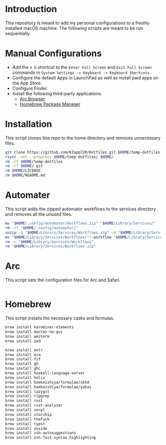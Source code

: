 # Introduction
This repository is meant to add my personal configurations to a freshly installed macOS machine. 
The following scripts are meant to be run sequentially.


# Manual Configurations
- Add the `⌘ b` shortcut to the `Enter Full Screen` and `Exit Full Screen` commands in `System Settings -> Keyboard -> Keyboard Shortcuts`.
- Configure the default Apps in LaunchPad as well as install paid apps on the App Store.
- Configure Finder.
- Install the following third-party applications.
	- [Arc Browser](https://arc.net/)
	- [Homebrew Package Manager](https://brew.sh/)


# Installation
This script clones this repo to the home directory and removes unnecessary files.
```sh
git clone https://github.com/KZapp720/Dotfiles.git $HOME/temp-dotfiles
rsync -avh --progress $HOME/temp-dotfiles/ $HOME/
rm -rf $HOME/temp-dotfiles
rm -rf $HOME/.git
rm $HOME/LICENSE
rm $HOME/README.md
```


# Automater
This script adds the zipped automator workflows to the services directory and removes all the unused files.
```sh
mv "$HOME/.config/automator/Workflows.zip" "$HOME/Library/Services/"
rm -rf "$HOME/.config/automator/"
unzip -q "$HOME/Library/Services/Workflows.zip" -d "$HOME/Library/Services/Workflows"
mv "$HOME/Library/Services/Workflows/"*.workflow "$HOME/Library/Services/"
rm -r "$HOME/Library/Services/Workflows"
rm "$HOME/Library/Services/Workflows.zip"
```


# Arc
This script sets the configuration files for Arc and Safari.
```sh

```


# Homebrew
This script installs the necessary casks and formulas.
```sh
brew install karabiner-elements
brew install mactex-no-gui
brew install wezterm
brew install zed

brew install entr
brew install eza
brew install fzf
brew install gh
brew install ghc
brew install haskell-language-server
brew install helix
brew install koekeishiya/formulae/skhd
brew install koekeishiya/formulae/yabai
brew install lazygit
brew install ripgrep
brew install rust
brew install rust-analyzer
brew install serpl
brew install starship
brew install thefuck
brew install typst
brew install zoxide
brew install zsh-autosuggestions
brew install zsh-fast-syntax-highlighting
```
